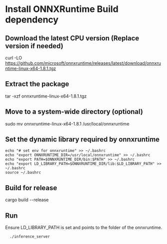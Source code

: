 
# Install ONNXRuntime Build dependency

## Download the latest CPU version (Replace version if needed)
curl -LO https://github.com/microsoft/onnxruntime/releases/latest/download/onnxruntime-linux-x64-1.8.1.tgz

## Extract the package
tar -xzf onnxruntime-linux-x64-1.8.1.tgz

## Move to a system-wide directory (optional)
sudo mv onnxruntime-linux-x64-1.8.1 /usr/local/onnxruntime

## Set the dynamic library required by onnxruntime 
```
echo "# set env for onnxruntime" >> ~/.bashrc
echo "export ONNXRUNTIME_DIR=/usr/local/onnxruntime" >> ~/.bashrc
echo "export PATH=$ONNXRUNTIME_DIR/bin:$PATH" >> ~/.bashrc
echo "export LD_LIBRARY_PATH=$ONNXRUNTIME_DIR/lib:$LD_LIBRARY_PATH" >> ~/.bashrc
source ~/.bashrc
```

## Build for release

cargo build --release

## Run

Ensure LD_LIBRARY_PATH is set and points to the folder of the onnxruntime.

```
  ./inference_server 
  
```




